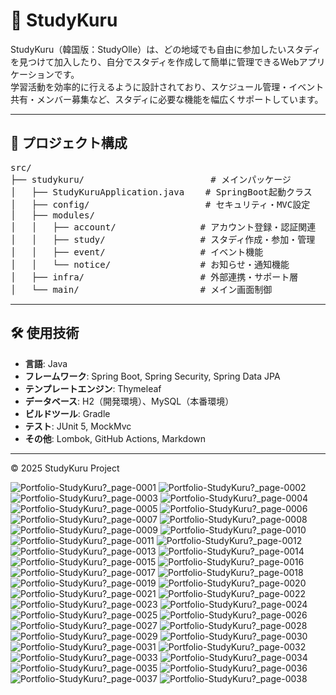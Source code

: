 # 📘 StudyKuru

StudyKuru（韓国版：StudyOlle）は、どの地域でも自由に参加したいスタディを見つけて加入したり、自分でスタディを作成して簡単に管理できるWebアプリケーションです。  
学習活動を効率的に行えるように設計されており、スケジュール管理・イベント共有・メンバー募集など、スタディに必要な機能を幅広くサポートしています。

---

## 📂 プロジェクト構成

<pre>
src/
├── studykuru/                        # メインパッケージ
│   ├── StudyKuruApplication.java    # SpringBoot起動クラス
│   ├── config/                      # セキュリティ・MVC設定
│   ├── modules/
│   │   ├── account/                # アカウント登録・認証関連
│   │   ├── study/                  # スタディ作成・参加・管理
│   │   ├── event/                  # イベント機能
│   │   └── notice/                 # お知らせ・通知機能
│   ├── infra/                      # 外部連携・サポート層
│   └── main/                       # メイン画面制御
</pre>

---

## 🛠 使用技術

- **言語**: Java
- **フレームワーク**: Spring Boot, Spring Security, Spring Data JPA
- **テンプレートエンジン**: Thymeleaf
- **データベース**: H2（開発環境）、MySQL（本番環境）
- **ビルドツール**: Gradle
- **テスト**: JUnit 5, MockMvc
- **その他**: Lombok, GitHub Actions, Markdown

---

© 2025 StudyKuru Project

![Portfolio-StudyKuru?_page-0001](https://github.com/user-attachments/assets/ee6f5a0b-b197-4ef6-844c-a2364a746ef6)
![Portfolio-StudyKuru?_page-0002](https://github.com/user-attachments/assets/7bd7acf8-1b68-4e15-91bb-21070df71637)
![Portfolio-StudyKuru?_page-0003](https://github.com/user-attachments/assets/d81da3e9-4f0a-4097-935d-671a6900e757)
![Portfolio-StudyKuru?_page-0004](https://github.com/user-attachments/assets/1e737e34-2350-462a-92a4-092ec121a35f)
![Portfolio-StudyKuru?_page-0005](https://github.com/user-attachments/assets/65f09afb-5313-4770-baf8-216832b105ee)
![Portfolio-StudyKuru?_page-0006](https://github.com/user-attachments/assets/1df8b3a8-2992-4bf7-a926-41ace032495a)
![Portfolio-StudyKuru?_page-0007](https://github.com/user-attachments/assets/9d7a85e2-ccd8-4774-a58b-c85b54937e10)
![Portfolio-StudyKuru?_page-0008](https://github.com/user-attachments/assets/cecacae0-3e26-4a8d-8ae0-231f85f22203)
![Portfolio-StudyKuru?_page-0009](https://github.com/user-attachments/assets/6e32549b-b6f0-4cf2-91b0-d379a162ca83)
![Portfolio-StudyKuru?_page-0010](https://github.com/user-attachments/assets/ac26e996-8b76-4e94-9bb9-a377939645cc)
![Portfolio-StudyKuru?_page-0011](https://github.com/user-attachments/assets/12572688-2d12-4a9f-a7d2-3e45e5effa9b)
![Portfolio-StudyKuru?_page-0012](https://github.com/user-attachments/assets/865ac48f-39fd-49fc-ab13-c6afe76e6b5a)
![Portfolio-StudyKuru?_page-0013](https://github.com/user-attachments/assets/58838fc3-e4e8-4778-8ffe-ba2c3dd06059)
![Portfolio-StudyKuru?_page-0014](https://github.com/user-attachments/assets/42c4b09d-8af1-4597-85c3-141e8e04ecd6)
![Portfolio-StudyKuru?_page-0015](https://github.com/user-attachments/assets/5bf524eb-fcde-4cd2-9db0-5d19e5e503ec)
![Portfolio-StudyKuru?_page-0016](https://github.com/user-attachments/assets/e95f2745-50e5-4900-acd5-f2cce540f9a6)
![Portfolio-StudyKuru?_page-0017](https://github.com/user-attachments/assets/1ad3c42e-ed09-49c0-8ad4-903044eee054)
![Portfolio-StudyKuru?_page-0018](https://github.com/user-attachments/assets/48ec84c7-e4bd-4a79-80b8-bd4b8bdcbbe2)
![Portfolio-StudyKuru?_page-0019](https://github.com/user-attachments/assets/8f24d532-3418-4c5b-844c-3c3b45106080)
![Portfolio-StudyKuru?_page-0020](https://github.com/user-attachments/assets/27c034e6-0101-49f2-b948-417fcaa43f7f)
![Portfolio-StudyKuru?_page-0021](https://github.com/user-attachments/assets/8cd23118-7acf-4ff3-8c40-bcd3c9ae6358)
![Portfolio-StudyKuru?_page-0022](https://github.com/user-attachments/assets/b10d5510-14ce-4725-aa28-d7ab47e55542)
![Portfolio-StudyKuru?_page-0023](https://github.com/user-attachments/assets/90b98e18-28d2-492f-b06d-7ea01d69e1eb)
![Portfolio-StudyKuru?_page-0024](https://github.com/user-attachments/assets/cb146fc7-0cec-4598-8817-c50fdfd8b2fc)
![Portfolio-StudyKuru?_page-0025](https://github.com/user-attachments/assets/893ea397-b0c5-4772-8b0f-b3a0d789c7c9)
![Portfolio-StudyKuru?_page-0026](https://github.com/user-attachments/assets/80fafbf0-7989-41e6-9f3c-cb3b035d13d4)
![Portfolio-StudyKuru?_page-0027](https://github.com/user-attachments/assets/84b61a6f-c3f9-4159-aacb-cf7a555924ae)
![Portfolio-StudyKuru?_page-0028](https://github.com/user-attachments/assets/8bdf7984-6da0-41ad-b738-d13f2c53e3df)
![Portfolio-StudyKuru?_page-0029](https://github.com/user-attachments/assets/b69953b5-e1da-445a-b10b-062dfc0a08a4)
![Portfolio-StudyKuru?_page-0030](https://github.com/user-attachments/assets/fec36055-b26b-47e6-ab4e-c3d3b4817947)
![Portfolio-StudyKuru?_page-0031](https://github.com/user-attachments/assets/733b6407-54ad-4201-96a7-bf384763817a)
![Portfolio-StudyKuru?_page-0032](https://github.com/user-attachments/assets/163fc4a9-8dbc-4e0f-b06f-04184a1c503a)
![Portfolio-StudyKuru?_page-0033](https://github.com/user-attachments/assets/e1452dec-3327-474d-a83f-0ef3d098b944)
![Portfolio-StudyKuru?_page-0034](https://github.com/user-attachments/assets/50fe41b5-374f-42ba-bb89-214b4a6c09fc)
![Portfolio-StudyKuru?_page-0035](https://github.com/user-attachments/assets/61be0314-e507-441b-99d3-727e724e46ae)
![Portfolio-StudyKuru?_page-0036](https://github.com/user-attachments/assets/4ee7dc00-bbb6-44b4-894c-0efeb3dcd77c)
![Portfolio-StudyKuru?_page-0037](https://github.com/user-attachments/assets/0f666356-ec44-442f-9258-562ec0ad1a3b)
![Portfolio-StudyKuru?_page-0038](https://github.com/user-attachments/assets/8c69a5bd-1933-4311-ad92-19f87db89315)















